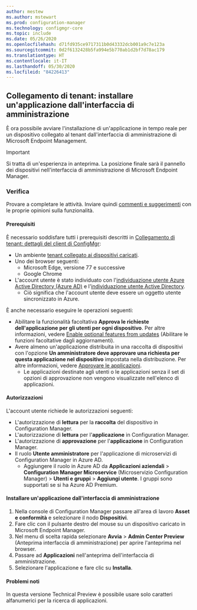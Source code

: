 ```yaml
---
author: mestew
ms.author: mstewart
ms.prod: configuration-manager
ms.technology: configmgr-core
ms.topic: include
ms.date: 05/26/2020
ms.openlocfilehash: d71fd935ce9717311b0d43332dcb001a9c7e123a
ms.sourcegitcommit: 0d2f6132428b5fa994e5b770ab1d2bf7d78ac179
ms.translationtype: HT
ms.contentlocale: it-IT
ms.lasthandoff: 05/30/2020
ms.locfileid: "84226413"
---
```

## <a name="tenant-attach-install-an-application-from-the-admin-center"></a><a name="bkmk_apps"></a> Collegamento di tenant: installare un'applicazione dall'interfaccia di amministrazione
<!--6024389-->
È ora possibile avviare l'installazione di un'applicazione in tempo reale per un dispositivo collegato al tenant dall'interfaccia di amministrazione di Microsoft Endpoint Management.

> [!Important]
> Si tratta di un'esperienza in anteprima. La posizione finale sarà il pannello dei dispositivi nell'interfaccia di amministrazione di Microsoft Endpoint Manager.

### <a name="try-it-out"></a>Verifica

Provare a completare le attività. Inviare quindi [commenti e suggerimenti](../../technical-preview-2003.md#bkmk_feedback) con le proprie opinioni sulla funzionalità.


#### <a name="prerequisites"></a>Prerequisiti

È necessario soddisfare tutti i prerequisiti descritti in [Collegamento di tenant: dettagli del client di ConfigMgr](../../technical-preview-2004.md#bkmk_mem):

- Un ambiente [tenant collegato ai dispositivi caricati](../../../../../tenant-attach/device-sync-actions.md).
- Uno dei browser seguenti:
  - Microsoft Edge, versione 77 e successive
  - Google Chrome
- L'account utente è stato individuato con l'[individuazione utente Azure Active Directory (Azure AD)](../../../../servers/deploy/configure/about-discovery-methods.md#azureaddisc) e l'[individuazione utente Active Directory](../../../../servers/deploy/configure/about-discovery-methods.md#bkmk_aboutUser).
  - Ciò significa che l'account utente deve essere un oggetto utente sincronizzato in Azure.

È anche necessario eseguire le operazioni seguenti:

- Abilitare la funzionalità facoltativa **Approva le richieste dell'applicazione per gli utenti per ogni dispositivo**. Per altre informazioni, vedere [Enable optional features from updates](../../../../servers/manage/install-in-console-updates.md#bkmk_options) (Abilitare le funzioni facoltative dagli aggiornamenti).
- Avere almeno un'applicazione distribuita in una raccolta di dispositivi con l'opzione **Un amministratore deve approvare una richiesta per questa applicazione nel dispositivo** impostata nella distribuzione. Per altre informazioni, vedere [Approvare le applicazioni](../../../../../apps/deploy-use/app-approval.md#bkmk_opt).
   - Le applicazioni destinate agli utenti o le applicazioni senza il set di opzioni di approvazione non vengono visualizzate nell'elenco di applicazioni. 

#### <a name="permissions"></a>Autorizzazioni

L'account utente richiede le autorizzazioni seguenti:

- L'autorizzazione di **lettura** per la **raccolta** del dispositivo in Configuration Manager.
- L'autorizzazione di **lettura** per l'**applicazione** in Configuration Manager.
- L'autorizzazione di **approvazione** per l'**applicazione** in Configuration Manager.
- Il ruolo **Utente amministratore** per l'applicazione di microservizi di Configuration Manager in Azure AD.
  - Aggiungere il ruolo in Azure AD da **Applicazioni aziendali** > **Configuration Manager Microservice** (Microservizio Configuration Manager)  > **Utenti e gruppi** > **Aggiungi utente**. I gruppi sono supportati se si ha Azure AD Premium.
   
#### <a name="deploy-an-application-from-the-admin-center"></a>Installare un'applicazione dall'interfaccia di amministrazione

1. Nella console di Configuration Manager passare all'area di lavoro **Asset e conformità** e selezionare il nodo **Dispositivi**.
1. Fare clic con il pulsante destro del mouse su un dispositivo caricato in Microsoft Endpoint Manager.
1. Nel menu di scelta rapida selezionare **Avvia** > **Admin Center Preview** (Anteprima interfaccia di amministrazione) per aprire l'anteprima nel browser.
1. Passare ad **Applicazioni** nell'anteprima dell'interfaccia di amministrazione. 
1. Selezionare l'applicazione e fare clic su **Installa**.

#### <a name="known-issues"></a>Problemi noti

In questa versione Technical Preview è possibile usare solo caratteri alfanumerici per la ricerca di applicazioni.
